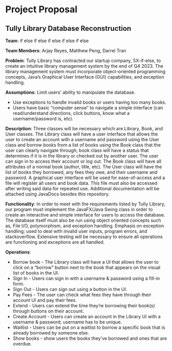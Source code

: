 # Project Proposal
## Tully Library Database Reconstruction

**Team**: if else if else if else if else if else

**Team Members**: Arjay Reyes, Matthew Peng, Darrel Tran

**Problem**: Tully Library has contracted our startup company, 5X-if-else, to create an intuitive library management system by the end of Q4 2023. The library management system must incorporate object-oriented programming concepts, Java’s Graphical User Interface (GUI) capabilities, and exception handling.

**Assumptions**: 
Limit users' ability to manipulate the database. 
* Use exceptions to handle invalid books or users having too many books.
* Users have basic “computer sense” to navigate a simple interface (can read/understand directions, click buttons, know what a username/password is, etc).

**Description**: Three classes will be necessary which are Library, Book, and User classes. The Library class will have a user interface that allows the user to create an account with a username and password using the User class and borrow books from a list of books using the Book class that the user can clearly navigate through; book class will have a status that determines if it is in the library or checked out by another user. The user can sign in to access their account or log out. The Book class will have all attributes of a normal book (author, title, etc). The User class will have the list of books they borrowed, any fees they owe, and their username and password. A graphical user interface will be used for ease-of-access and a file will register all users and book data. This file must also be accessed after writing said data for repeated use. Additional documentation will be attached using JavaDocs besides this repository.

**Functionality**: In order to meet with the requirements listed by Tully Library, our program must implement the JavaFX/Java Swing class in order to create an interactive and simple interface for users to access the database. The database itself must also be run using object oriented concepts such as, File I/O, polymorphism, and exception handling. Emphasis on exception handling; used to deal with invalid user inputs, program errors, and stackoverflow. Extensive testing will be necessary to ensure all operations are functioning and exceptions are all handled. 

**Operations**: 
* Borrow book - The Library class will have a UI that allows the user to click on a “borrow” button next to the book that appears on the visual list of books in the UI.
* Sign In - Users can sign in with a username & password using a fill-in form.
* Sign Out - Users can sign out using a button in the UI.
* Pay Fees - The user can check what fees they have through their account UI and pay their fees.
* Extend - Users can extend the time they’re borrowing their book(s) through buttons on their account.
* Create Account - Users can create an account in the Library UI with a username & password; username has to be unique.
* Waitlist - Users can be put on a waitlist to borrow a specific book that is already borrowed by someone else.
* Show books - show users the books they’ve borrowed and ones that are overdue.
